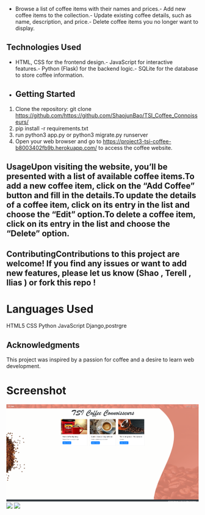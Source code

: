 - Browse a list of coffee items with their names and prices.- Add new coffee items to the collection.- Update existing coffee details, such as name, description, and price.- Delete coffee items you no longer want to display.
## Technologies Used
- HTML, CSS for the frontend design.- JavaScript for interactive features.- Python (Flask) for the backend logic.- SQLite for the database to store coffee information.
- ## Getting Started
1. Clone the repository:
git clone https://github.com/https://github.com/ShaojunBao/TSI_Coffee_Connoisseurs/
2. pip install -r requirements.txt
3. run python3 app.py or python3 migrate.py runserver
4. Open your web browser and go to https://project3-tsi-coffee-b8003402fb9b.herokuapp.com/ to access the coffee website.
## UsageUpon visiting the website, you’ll be presented with a list of available coffee items.To add a new coffee item, click on the “Add Coffee” button and fill in the details.To update the details of a coffee item, click on its entry in the list and choose the “Edit” option.To delete a coffee item, click on its entry in the list and choose the “Delete” option.
## ContributingContributions to this project are welcome! If you find any issues or want to add new features, please let us know (Shao , Terell , Ilias ) or fork this repo !
# Languages Used
HTML5 CSS Python JavaScript Django,postrgre
## Acknowledgments
This project was inspired by a passion for coffee and a desire to learn web development.


# Screenshot

<img src="/main_app/static/css/media/Screenshot 2023-08-18 142107.png">
<img src="../TSI_Coffee_Connoisseurs/main_app/static/css/media/Screenshot 2023-08-18 142152.png">
<img src="../TSI_Coffee_Connoisseurs/main_app/static/css/media/Screenshot 2023-08-18 142209.png">
